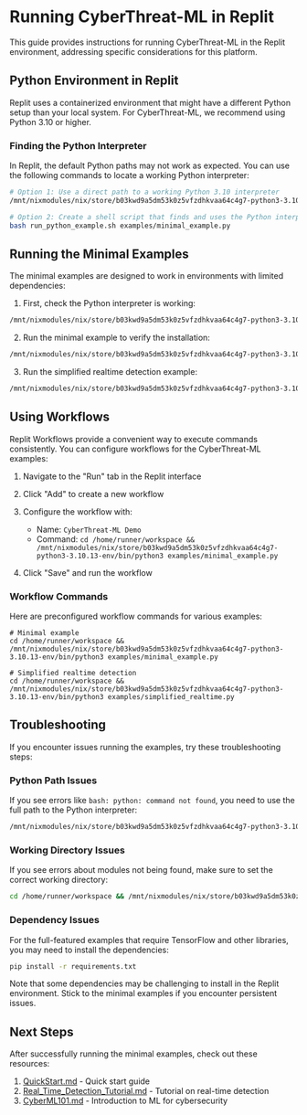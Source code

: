 # Running CyberThreat-ML in Replit
 
This guide provides instructions for running CyberThreat-ML in the Replit environment, addressing specific considerations for this platform.

## Python Environment in Replit

Replit uses a containerized environment that might have a different Python setup than your local system. For CyberThreat-ML, we recommend using Python 3.10 or higher.

### Finding the Python Interpreter

In Replit, the default Python paths may not work as expected. You can use the following commands to locate a working Python interpreter:

```bash
# Option 1: Use a direct path to a working Python 3.10 interpreter
/mnt/nixmodules/nix/store/b03kwd9a5dm53k0z5vfzdhkvaa64c4g7-python3-3.10.13-env/bin/python3 examples/minimal_example.py

# Option 2: Create a shell script that finds and uses the Python interpreter
bash run_python_example.sh examples/minimal_example.py
```

## Running the Minimal Examples

The minimal examples are designed to work in environments with limited dependencies:

1. First, check the Python interpreter is working:

```bash
/mnt/nixmodules/nix/store/b03kwd9a5dm53k0z5vfzdhkvaa64c4g7-python3-3.10.13-env/bin/python3 -V
```

2. Run the minimal example to verify the installation:

```bash
/mnt/nixmodules/nix/store/b03kwd9a5dm53k0z5vfzdhkvaa64c4g7-python3-3.10.13-env/bin/python3 examples/minimal_example.py
```

3. Run the simplified realtime detection example:

```bash
/mnt/nixmodules/nix/store/b03kwd9a5dm53k0z5vfzdhkvaa64c4g7-python3-3.10.13-env/bin/python3 examples/simplified_realtime.py
```

## Using Workflows

Replit Workflows provide a convenient way to execute commands consistently. You can configure workflows for the CyberThreat-ML examples:

1. Navigate to the "Run" tab in the Replit interface
2. Click "Add" to create a new workflow 
3. Configure the workflow with:
   - Name: `CyberThreat-ML Demo`
   - Command: `cd /home/runner/workspace && /mnt/nixmodules/nix/store/b03kwd9a5dm53k0z5vfzdhkvaa64c4g7-python3-3.10.13-env/bin/python3 examples/minimal_example.py`

4. Click "Save" and run the workflow

### Workflow Commands

Here are preconfigured workflow commands for various examples:

```
# Minimal example
cd /home/runner/workspace && /mnt/nixmodules/nix/store/b03kwd9a5dm53k0z5vfzdhkvaa64c4g7-python3-3.10.13-env/bin/python3 examples/minimal_example.py

# Simplified realtime detection
cd /home/runner/workspace && /mnt/nixmodules/nix/store/b03kwd9a5dm53k0z5vfzdhkvaa64c4g7-python3-3.10.13-env/bin/python3 examples/simplified_realtime.py
```

## Troubleshooting

If you encounter issues running the examples, try these troubleshooting steps:

### Python Path Issues

If you see errors like `bash: python: command not found`, you need to use the full path to the Python interpreter:

```bash
/mnt/nixmodules/nix/store/b03kwd9a5dm53k0z5vfzdhkvaa64c4g7-python3-3.10.13-env/bin/python3 examples/minimal_example.py
```

### Working Directory Issues

If you see errors about modules not being found, make sure to set the correct working directory:

```bash
cd /home/runner/workspace && /mnt/nixmodules/nix/store/b03kwd9a5dm53k0z5vfzdhkvaa64c4g7-python3-3.10.13-env/bin/python3 examples/minimal_example.py
```

### Dependency Issues

For the full-featured examples that require TensorFlow and other libraries, you may need to install the dependencies:

```bash
pip install -r requirements.txt
```

Note that some dependencies may be challenging to install in the Replit environment. Stick to the minimal examples if you encounter persistent issues.

## Next Steps

After successfully running the minimal examples, check out these resources:

1. [QuickStart.md](QuickStart.md) - Quick start guide
2. [Real_Time_Detection_Tutorial.md](Real_Time_Detection_Tutorial.md) - Tutorial on real-time detection
3. [CyberML101.md](CyberML101.md) - Introduction to ML for cybersecurity
